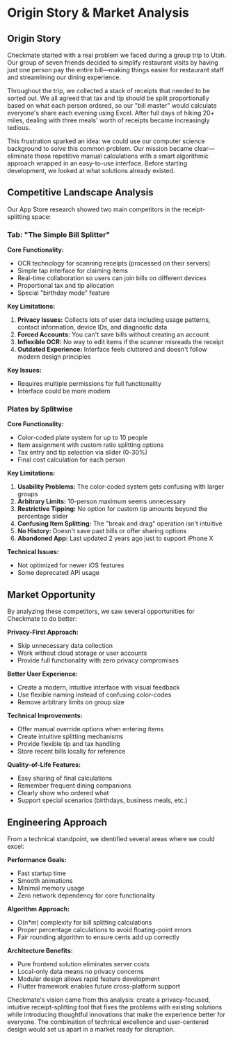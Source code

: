 # Origin Story & Market Analysis

## Origin Story

Checkmate started with a real problem we faced during a group trip to Utah. Our group of seven friends decided to simplify restaurant visits by having just one person pay the entire bill—making things easier for restaurant staff and streamlining our dining experience.

Throughout the trip, we collected a stack of receipts that needed to be sorted out. We all agreed that tax and tip should be split proportionally based on what each person ordered, so our "bill master" would calculate everyone's share each evening using Excel. After full days of hiking 20+ miles, dealing with three meals' worth of receipts became increasingly tedious.

This frustration sparked an idea: we could use our computer science background to solve this common problem. Our mission became clear—eliminate those repetitive manual calculations with a smart algorithmic approach wrapped in an easy-to-use interface. Before starting development, we looked at what solutions already existed.

## Competitive Landscape Analysis

Our App Store research showed two main competitors in the receipt-splitting space:

### Tab: "The Simple Bill Splitter"

**Core Functionality:**
- OCR technology for scanning receipts (processed on their servers)
- Simple tap interface for claiming items
- Real-time collaboration so users can join bills on different devices
- Proportional tax and tip allocation
- Special "birthday mode" feature

**Key Limitations:**
1. **Privacy Issues:** Collects lots of user data including usage patterns, contact information, device IDs, and diagnostic data
2. **Forced Accounts:** You can't save bills without creating an account
3. **Inflexible OCR:** No way to edit items if the scanner misreads the receipt
4. **Outdated Experience:** Interface feels cluttered and doesn't follow modern design principles

**Key Issues:**
- Requires multiple permissions for full functionality
- Interface could be more modern

### Plates by Splitwise

**Core Functionality:**
- Color-coded plate system for up to 10 people
- Item assignment with custom ratio splitting options
- Tax entry and tip selection via slider (0-30%)
- Final cost calculation for each person

**Key Limitations:**
1. **Usability Problems:** The color-coded system gets confusing with larger groups
2. **Arbitrary Limits:** 10-person maximum seems unnecessary
3. **Restrictive Tipping:** No option for custom tip amounts beyond the percentage slider
4. **Confusing Item Splitting:** The "break and drag" operation isn't intuitive
5. **No History:** Doesn't save past bills or offer sharing options
6. **Abandoned App:** Last updated 2 years ago just to support iPhone X

**Technical Issues:**
- Not optimized for newer iOS features
- Some deprecated API usage

## Market Opportunity

By analyzing these competitors, we saw several opportunities for Checkmate to do better:

**Privacy-First Approach:**
- Skip unnecessary data collection
- Work without cloud storage or user accounts
- Provide full functionality with zero privacy compromises

**Better User Experience:**
- Create a modern, intuitive interface with visual feedback
- Use flexible naming instead of confusing color-codes
- Remove arbitrary limits on group size

**Technical Improvements:**
- Offer manual override options when entering items
- Create intuitive splitting mechanisms
- Provide flexible tip and tax handling
- Store recent bills locally for reference

**Quality-of-Life Features:**
- Easy sharing of final calculations
- Remember frequent dining companions
- Clearly show who ordered what
- Support special scenarios (birthdays, business meals, etc.)

## Engineering Approach

From a technical standpoint, we identified several areas where we could excel:

**Performance Goals:**
- Fast startup time
- Smooth animations
- Minimal memory usage
- Zero network dependency for core functionality

**Algorithm Approach:**
- O(n*m) complexity for bill splitting calculations
- Proper percentage calculations to avoid floating-point errors
- Fair rounding algorithm to ensure cents add up correctly

**Architecture Benefits:**
- Pure frontend solution eliminates server costs
- Local-only data means no privacy concerns
- Modular design allows rapid feature development
- Flutter framework enables future cross-platform support

Checkmate's vision came from this analysis: create a privacy-focused, intuitive receipt-splitting tool that fixes the problems with existing solutions while introducing thoughtful innovations that make the experience better for everyone. The combination of technical excellence and user-centered design would set us apart in a market ready for disruption.